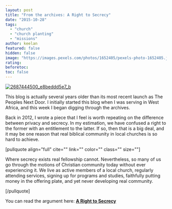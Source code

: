 ```yaml
---
layout: post
title: "From the archives: A Right to Secrecy"
date: "2015-10-28"
tags: 
  - "church"
  - "church planting"
  - "missions"
author: keelan
featured: false
hidden: false
image: "https://images.pexels.com/photos/1652405/pexels-photo-1652405.jpeg?auto=compress&cs=tinysrgb&w=1260&h=750&dpr=1"
rating:
beforetoc:
toc: false
---
```


[![2687444500_e8beddd5e7_b](images/98e22-2687444500_e8beddd5e7_b-e1446036204608.jpg)](https://keelancook.files.wordpress.com/2020/08/98e22-2687444500_e8beddd5e7_b-e1446036204608.jpg)

This blog is actually several years older than its most recent launch as The Peoples Next Door. I initially started this blog when I was serving in West Africa, and this week I began digging through the archives.

Back in 2012, I wrote a piece that I feel is worth repeating on the difference between privacy and secrecy. In my estimation, we have confused a right to the former with an entitlement to the latter. If so, then that is a big deal, and it may be one reason that real biblical community in local churches is so hard to achieve.

\[pullquote align="full" cite="" link="" color="" class="" size=""\]

Where secrecy exists real fellowship cannot. Nevertheless, so many of us go through the motions of Christian community today without ever experiencing it. We live as active members of a local church, regularly attending services, signing up for programs and studies, faithfully putting money in the offering plate, and yet never developing real community.

\[/pullquote\]

You can read the argument here: **[A Right to Secrecy](http://blog.keelancook.com/2012/08/a-right-to-secrecy.html)**
